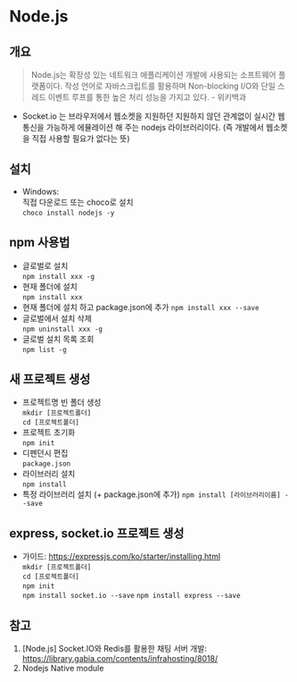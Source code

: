# Node.js

## 개요

> Node.js는 확장성 있는 네트워크 애플리케이션 개발에 사용되는 소프트웨어 플랫폼이다. 작성 언어로 자바스크립트를 활용하며 Non-blocking I/O와 단일 스레드 이벤트 루프를 통한 높은 처리 성능을 가지고 있다. - 위키백과

- Socket.io 는 브라우저에서 웹소켓을 지원하던 지원하지 않던 관계없이 실시간 웹통신을 가능하게 에뮬레이션 해 주는 nodejs 라이브러리이다. (즉 개발에서 웹소켓을 직접 사용할 필요가 없다는 뜻)

## 설치

- Windows:  
  직접 다운로드 또는 choco로 설치  
  `choco install nodejs -y`

## npm 사용법

- 글로벌로 설치  
  `npm install xxx -g`
- 현재 폴더에 설치  
  `npm install xxx`
- 현재 폴더에 설치 하고 package.json에 추가
  `npm install xxx --save`
- 글로벌에서 설치 삭제  
  `npm uninstall xxx -g`
- 글로벌 설치 목록 조회  
  `npm list -g`

## 새 프로젝트 생성

- 프로젝트명 빈 폴더 생성  
  `mkdir [프로젝트폴더]`  
  `cd [프로젝트폴더]`
- 프로젝트 초기화  
  `npm init`
- 디펜던시 편집  
  `package.json`
- 라이브러리 설치  
  `npm install`
- 특정 라이브러리 설치 (+ package.json에 추가)
  `npm install [라이브러리이름] --save`

## express, socket.io 프로젝트 생성

- 가이드: <https://expressjs.com/ko/starter/installing.html>  
  `mkdir [프로젝트폴더]`  
  `cd [프로젝트폴더]`  
  `npm init`  
  `npm install socket.io --save`
  `npm install express --save`

## 참고

1. [Node.js] Socket.IO와 Redis를 활용한 채팅 서버 개발: <https://library.gabia.com/contents/infrahosting/8018/>
2. Nodejs Native module
